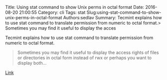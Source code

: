 Title: Using stat command to show Unix perms in octal format
Date: 2016-08-20 21:00:55
Category: cli
Tags: stat
Slug:using-stat-command-to-show-unix-perms-in-octal-format
Authors:sedlav
Summary: Tecmint explains how to use stat command to translate permission from numeric to octal format.> Sometimes you may find it useful to display the acces

Tecmint explains how to use stat command to translate permission from numeric to octal format.
> Sometimes you may find it useful to display the access rights of files or directories in octal form instead of rwx or perhaps you want to display both...

[Link](http://www.tecmint.com/check-linux-file-octal-permissions-using-stat-command/)
